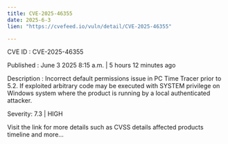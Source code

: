```yaml
---
title: CVE-2025-46355
date: 2025-6-3
lien: "https://cvefeed.io/vuln/detail/CVE-2025-46355"

---
```


CVE ID : CVE-2025-46355

Published :  June 3
2025
8:15 a.m. | 5 hours
12 minutes ago

Description : Incorrect default permissions issue in PC Time Tracer prior to 5.2. If exploited
arbitrary code may be executed with SYSTEM privilege on Windows system where the product is running by a local authenticated attacker.

Severity: 7.3 | HIGH

Visit the link for more details
such as CVSS details
affected products
timeline
and more...
